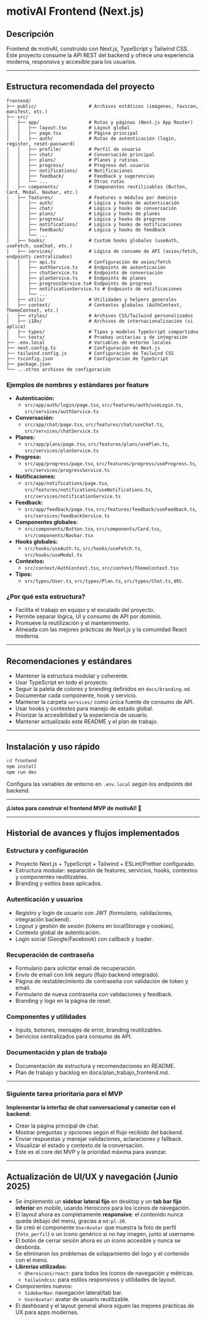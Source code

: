 # motivAI Frontend (Next.js)

## Descripción
Frontend de motivAI, construido con Next.js, TypeScript y Tailwind CSS. Este proyecto consume la API REST del backend y ofrece una experiencia moderna, responsiva y accesible para los usuarios.

---

## Estructura recomendada del proyecto

```plaintext
frontend/
├── public/                   # Archivos estáticos (imágenes, favicon, manifest, etc.)
├── src/
│   ├── app/                  # Rutas y páginas (Next.js App Router)
│   │   ├── layout.tsx        # Layout global
│   │   ├── page.tsx          # Página principal
│   │   ├── auth/             # Rutas de autenticación (login, register, reset-password)
│   │   ├── profile/          # Perfil de usuario
│   │   ├── chat/             # Conversación principal
│   │   ├── plans/            # Planes y rutinas
│   │   ├── progress/         # Progreso del usuario
│   │   ├── notifications/    # Notificaciones
│   │   ├── feedback/         # Feedback y sugerencias
│   │   └── ...               # Otras rutas
│   ├── components/           # Componentes reutilizables (Button, Card, Modal, Navbar, etc.)
│   ├── features/             # Features o módulos por dominio
│   │   ├── auth/             # Lógica y hooks de autenticación
│   │   ├── chat/             # Lógica y hooks de conversación
│   │   ├── plans/            # Lógica y hooks de planes
│   │   ├── progress/         # Lógica y hooks de progreso
│   │   ├── notifications/    # Lógica y hooks de notificaciones
│   │   ├── feedback/         # Lógica y hooks de feedback
│   │   └── ...
│   ├── hooks/                # Custom hooks globales (useAuth, useFetch, useChat, etc.)
│   ├── services/             # Lógica de consumo de API (axios/fetch, endpoints centralizados)
│   │   ├── api.ts            # Configuración de axios/fetch
│   │   ├── authService.ts    # Endpoints de autenticación
│   │   ├── chatService.ts    # Endpoints de conversación
│   │   ├── planService.ts    # Endpoints de planes
│   │   ├── progressService.ts# Endpoints de progreso
│   │   ├── notificationService.ts # Endpoints de notificaciones
│   │   └── ...
│   ├── utils/                # Utilidades y helpers generales
│   ├── context/              # Contextos globales (AuthContext, ThemeContext, etc.)
│   ├── styles/               # Archivos CSS/Tailwind personalizados
│   ├── i18n/                 # Archivos de internacionalización (si aplica)
│   ├── types/                # Tipos y modelos TypeScript compartidos
│   └── tests/                # Pruebas unitarias y de integración
├── .env.local                # Variables de entorno locales
├── next.config.ts            # Configuración de Next.js
├── tailwind.config.js        # Configuración de Tailwind CSS
├── tsconfig.json             # Configuración de TypeScript
├── package.json
└── ...otros archivos de configuración
```

### Ejemplos de nombres y estándares por feature

- **Autenticación:**
  - `src/app/auth/login/page.tsx`, `src/features/auth/useLogin.ts`, `src/services/authService.ts`
- **Conversación:**
  - `src/app/chat/page.tsx`, `src/features/chat/useChat.ts`, `src/services/chatService.ts`
- **Planes:**
  - `src/app/plans/page.tsx`, `src/features/plans/usePlan.ts`, `src/services/planService.ts`
- **Progreso:**
  - `src/app/progress/page.tsx`, `src/features/progress/useProgress.ts`, `src/services/progressService.ts`
- **Notificaciones:**
  - `src/app/notifications/page.tsx`, `src/features/notifications/useNotifications.ts`, `src/services/notificationService.ts`
- **Feedback:**
  - `src/app/feedback/page.tsx`, `src/features/feedback/useFeedback.ts`, `src/services/feedbackService.ts`
- **Componentes globales:**
  - `src/components/Button.tsx`, `src/components/Card.tsx`, `src/components/Navbar.tsx`
- **Hooks globales:**
  - `src/hooks/useAuth.ts`, `src/hooks/useFetch.ts`, `src/hooks/useModal.ts`
- **Contextos:**
  - `src/context/AuthContext.tsx`, `src/context/ThemeContext.tsx`
- **Tipos:**
  - `src/types/User.ts`, `src/types/Plan.ts`, `src/types/Chat.ts`, etc.

### ¿Por qué esta estructura?
- Facilita el trabajo en equipo y el escalado del proyecto.
- Permite separar lógica, UI y consumo de API por dominio.
- Promueve la reutilización y el mantenimiento.
- Alineada con las mejores prácticas de Next.js y la comunidad React moderna.

---

## Recomendaciones y estándares
- Mantener la estructura modular y coherente.
- Usar TypeScript en todo el proyecto.
- Seguir la paleta de colores y branding definidos en `docs/branding.md`.
- Documentar cada componente, hook y servicio.
- Mantener la carpeta `services/` como única fuente de consumo de API.
- Usar hooks y contextos para manejo de estado global.
- Priorizar la accesibilidad y la experiencia de usuario.
- Mantener actualizado este README y el plan de trabajo.

---

## Instalación y uso rápido

```bash
cd frontend
npm install
npm run dev
```

Configura las variables de entorno en `.env.local` según los endpoints del backend.

---

**¡Listos para construir el frontend MVP de motivAI! 🚀**

---

## Historial de avances y flujos implementados

### Estructura y configuración
- Proyecto Next.js + TypeScript + Tailwind + ESLint/Prettier configurado.
- Estructura modular: separación de features, servicios, hooks, contextos y componentes reutilizables.
- Branding y estilos base aplicados.

### Autenticación y usuarios
- Registro y login de usuario con JWT (formulario, validaciones, integración backend).
- Logout y gestión de sesión (tokens en localStorage y cookies).
- Contexto global de autenticación.
- Login social (Google/Facebook) con callback y loader.

### Recuperación de contraseña
- Formulario para solicitar email de recuperación.
- Envío de email con link seguro (flujo backend integrado).
- Página de restablecimiento de contraseña con validación de token y email.
- Formulario de nueva contraseña con validaciones y feedback.
- Branding y logo en la página de reset.

### Componentes y utilidades
- Inputs, botones, mensajes de error, branding reutilizables.
- Servicios centralizados para consumo de API.

### Documentación y plan de trabajo
- Documentación de estructura y recomendaciones en README.
- Plan de trabajo y backlog en docs/plan_trabajo_frontend.md.

---

### Siguiente tarea prioritaria para el MVP

**Implementar la interfaz de chat conversacional y conectar con el backend:**
- Crear la página principal de chat.
- Mostrar preguntas y opciones según el flujo recibido del backend.
- Enviar respuestas y manejar validaciones, aclaraciones y fallback.
- Visualizar el estado y contexto de la conversación.
- Este es el core del MVP y la prioridad máxima para avanzar.

---

## Actualización de UI/UX y navegación (Junio 2025)

- Se implementó un **sidebar lateral fijo** en desktop y un **tab bar fijo inferior** en mobile, usando Heroicons para los íconos de navegación.
- El layout ahora es completamente **responsive**: el contenido nunca queda debajo del menú, gracias a `md:pl-20`.
- Se creó el componente `UserAvatar` que muestra la foto de perfil (`foto_perfil`) o un ícono genérico si no hay imagen, junto al username.
- El botón de cerrar sesión ahora es un ícono accesible y nunca se desborda.
- Se eliminaron los problemas de solapamiento del logo y el contenido con el menú.
- **Librerías utilizadas:**
  - `@heroicons/react`: para todos los íconos de navegación y métricas.
  - `tailwindcss`: para estilos responsivos y utilidades de layout.
- Componentes nuevos:
  - `SidebarNav`: navegación lateral/tab bar.
  - `UserAvatar`: avatar de usuario reutilizable.
- El dashboard y el layout general ahora siguen las mejores prácticas de UX para apps modernas.
